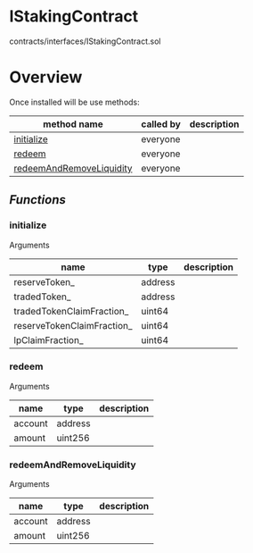 # IStakingContract

contracts/interfaces/IStakingContract.sol

# Overview

Once installed will be use methods:

| **method name** | **called by** | **description** |
|-|-|-|
|<a href="#initialize">initialize</a>|everyone||
|<a href="#redeem">redeem</a>|everyone||
|<a href="#redeemandremoveliquidity">redeemAndRemoveLiquidity</a>|everyone||
## *Functions*
### initialize

Arguments

| **name** | **type** | **description** |
|-|-|-|
| reserveToken_ | address |  |
| tradedToken_ | address |  |
| tradedTokenClaimFraction_ | uint64 |  |
| reserveTokenClaimFraction_ | uint64 |  |
| lpClaimFraction_ | uint64 |  |



### redeem

Arguments

| **name** | **type** | **description** |
|-|-|-|
| account | address |  |
| amount | uint256 |  |



### redeemAndRemoveLiquidity

Arguments

| **name** | **type** | **description** |
|-|-|-|
| account | address |  |
| amount | uint256 |  |



